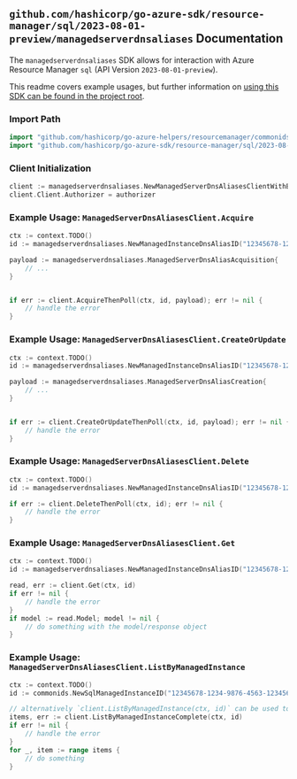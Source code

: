 
## `github.com/hashicorp/go-azure-sdk/resource-manager/sql/2023-08-01-preview/managedserverdnsaliases` Documentation

The `managedserverdnsaliases` SDK allows for interaction with Azure Resource Manager `sql` (API Version `2023-08-01-preview`).

This readme covers example usages, but further information on [using this SDK can be found in the project root](https://github.com/hashicorp/go-azure-sdk/tree/main/docs).

### Import Path

```go
import "github.com/hashicorp/go-azure-helpers/resourcemanager/commonids"
import "github.com/hashicorp/go-azure-sdk/resource-manager/sql/2023-08-01-preview/managedserverdnsaliases"
```


### Client Initialization

```go
client := managedserverdnsaliases.NewManagedServerDnsAliasesClientWithBaseURI("https://management.azure.com")
client.Client.Authorizer = authorizer
```


### Example Usage: `ManagedServerDnsAliasesClient.Acquire`

```go
ctx := context.TODO()
id := managedserverdnsaliases.NewManagedInstanceDnsAliasID("12345678-1234-9876-4563-123456789012", "example-resource-group", "managedInstanceName", "dnsAliasName")

payload := managedserverdnsaliases.ManagedServerDnsAliasAcquisition{
	// ...
}


if err := client.AcquireThenPoll(ctx, id, payload); err != nil {
	// handle the error
}
```


### Example Usage: `ManagedServerDnsAliasesClient.CreateOrUpdate`

```go
ctx := context.TODO()
id := managedserverdnsaliases.NewManagedInstanceDnsAliasID("12345678-1234-9876-4563-123456789012", "example-resource-group", "managedInstanceName", "dnsAliasName")

payload := managedserverdnsaliases.ManagedServerDnsAliasCreation{
	// ...
}


if err := client.CreateOrUpdateThenPoll(ctx, id, payload); err != nil {
	// handle the error
}
```


### Example Usage: `ManagedServerDnsAliasesClient.Delete`

```go
ctx := context.TODO()
id := managedserverdnsaliases.NewManagedInstanceDnsAliasID("12345678-1234-9876-4563-123456789012", "example-resource-group", "managedInstanceName", "dnsAliasName")

if err := client.DeleteThenPoll(ctx, id); err != nil {
	// handle the error
}
```


### Example Usage: `ManagedServerDnsAliasesClient.Get`

```go
ctx := context.TODO()
id := managedserverdnsaliases.NewManagedInstanceDnsAliasID("12345678-1234-9876-4563-123456789012", "example-resource-group", "managedInstanceName", "dnsAliasName")

read, err := client.Get(ctx, id)
if err != nil {
	// handle the error
}
if model := read.Model; model != nil {
	// do something with the model/response object
}
```


### Example Usage: `ManagedServerDnsAliasesClient.ListByManagedInstance`

```go
ctx := context.TODO()
id := commonids.NewSqlManagedInstanceID("12345678-1234-9876-4563-123456789012", "example-resource-group", "managedInstanceName")

// alternatively `client.ListByManagedInstance(ctx, id)` can be used to do batched pagination
items, err := client.ListByManagedInstanceComplete(ctx, id)
if err != nil {
	// handle the error
}
for _, item := range items {
	// do something
}
```
